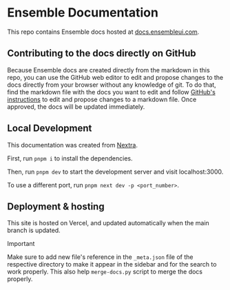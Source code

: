# Ensemble Documentation

This repo contains Ensemble docs hosted at [docs.ensembleui.com](https://docs.ensembleui.com).

## Contributing to the docs directly on GitHub

Because Ensemble docs are created directly from the markdown in this repo, you can use the GitHub web editor to edit and propose changes to the docs directly from your browser without any knowledge of git. To do that, find the markdown file with the docs you want to edit and follow [GitHub's instructions](https://docs.github.com/en/free-pro-team@latest/github/managing-files-in-a-repository/editing-files-in-another-users-repository) to edit and propose changes to a markdown file. Once approved, the docs will be updated immediately.

## Local Development

This documentation was created from [Nextra](https://nextra.site).

First, run `pnpm i` to install the dependencies.

Then, run `pnpm dev` to start the development server and visit localhost:3000.

To use a different port, run `pnpm next dev -p <port_number>`.

## Deployment & hosting

This site is hosted on Vercel, and updated automatically when the main branch is updated.

> [!IMPORTANT]  
> Make sure to add new file's reference in the `_meta.json` file of the respective directory to make it appear in the sidebar and for the search to work properly.
> This also help `merge-docs.py` script to merge the docs properly.
